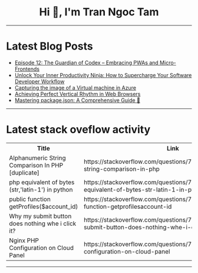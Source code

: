 <h1 align="center">Hi 👋, I'm Tran Ngoc Tam</h1>

---

# Latest Blog Posts 
<!-- BLOG-POST-LIST:START -->
- [Episode 12: The Guardian of Codex – Embracing PWAs and Micro-Frontends](https://dev.to/vigneshiyergithub/episode-12-the-guardian-of-codex-embracing-pwas-and-micro-frontends-4hl6)
- [Unlock Your Inner Productivity Ninja: How to Supercharge Your Software Developer Workflow](https://dev.to/devactivity-app/unlock-your-inner-productivity-ninja-how-to-supercharge-your-software-developer-workflow-125e)
- [Capturing the image of a Virtual machine in Azure](https://dev.to/afeez_adeyemo/capturing-the-image-of-a-virtual-machine-in-azure-38c8)
- [Achieving Perfect Vertical Rhythm in Web Browsers](https://dev.to/p233/achieving-perfect-vertical-rhythm-in-web-browsers-2d95)
- [Mastering package.json: A Comprehensive Guide 🚀](https://dev.to/alisamir/mastering-packagejson-a-comprehensive-guide-2a0l)
<!-- BLOG-POST-LIST:END -->

---

# Latest stack oveflow activity
<table>
  <tr><th>Title</th><th>Link</th></tr>
  <!-- STACKOVERFLOW:START --><tr><td>Alphanumeric String Comparison In PHP [duplicate]</td><td>https://stackoverflow.com/questions/79194745/alphanumeric-string-comparison-in-php</td></tr><tr><td>php equivalent of bytes &lpar;str,&#39;latin-1&#39;&rpar; in python</td><td>https://stackoverflow.com/questions/79194740/php-equivalent-of-bytes-str-latin-1-in-python</td></tr><tr><td>public function getProfiles&lpar;$account_id&rpar;</td><td>https://stackoverflow.com/questions/79194735/public-function-getprofilesaccount-id</td></tr><tr><td>Why my submit button does nothing whe i click it?</td><td>https://stackoverflow.com/questions/79194641/why-my-submit-button-does-nothing-whe-i-click-it</td></tr><tr><td>Nginx PHP Configuration on Cloud Panel</td><td>https://stackoverflow.com/questions/79194427/nginx-php-configuration-on-cloud-panel</td></tr><!-- STACKOVERFLOW:END -->
</table>

---


